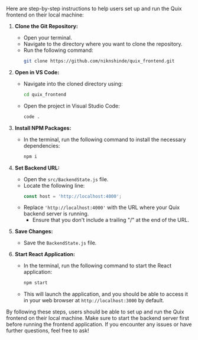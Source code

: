 Here are step-by-step instructions to help users set up and run the Quix frontend on their local machine:

1. **Clone the Git Repository:**
   - Open your terminal.
   - Navigate to the directory where you want to clone the repository.
   - Run the following command:
     ```bash
     git clone https://github.com/niknshinde/quix_frontend.git
     ```

2. **Open in VS Code:**
   - Navigate into the cloned directory using:
     ```bash
     cd quix_frontend
     ```
   - Open the project in Visual Studio Code:
     ```bash
     code .
     ```

3. **Install NPM Packages:**
   - In the terminal, run the following command to install the necessary dependencies:
     ```bash
     npm i
     ```

4. **Set Backend URL:**
   - Open the `src/BackendState.js` file.
   - Locate the following line:
     ```javascript
     const host = 'http://localhost:4000';
     ```
   - Replace `'http://localhost:4000'` with the URL where your Quix backend server is running.
     - Ensure that you don't include a trailing "/" at the end of the URL.

5. **Save Changes:**
   - Save the `BackendState.js` file.

6. **Start React Application:**
   - In the terminal, run the following command to start the React application:
     ```bash
     npm start
     ```
   - This will launch the application, and you should be able to access it in your web browser at `http://localhost:3000` by default.

By following these steps, users should be able to set up and run the Quix frontend on their local machine. Make sure to start the backend server first before running the frontend application. If you encounter any issues or have further questions, feel free to ask!
